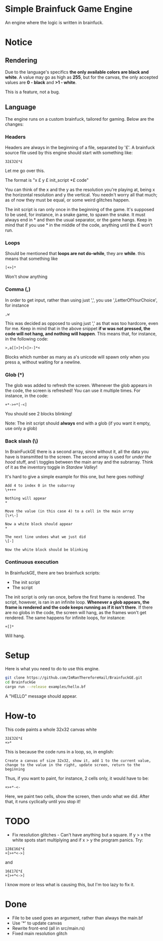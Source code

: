 # Simple Brainfuck Game Engine

An engine where the logic is written in brainfuck. 

# Notice
## Rendering
Due to the language's specifics **the only available colors are black and white**.
A value may go as high as **255**, but for the canvas, the only accepted values are **0 - black** and **>1 - white**.

This is a feature, not a bug.

## Language

The engine runs on a custom brainfuck, tailored for gaming. Below are the changes:

### Headers

Headers are always in the beginning of a file, separated by '£'. A brainfuck source file used by this engine should start with something like:

```
32£32£*£
```
Let me go over this.

The format is "x £ y £ init_script *£ code"

You can think of the x and the y as the resolution you're playing at, being x the horizontal resolution and y the vertical. You needn't worry all that much; as of now they must be equal, or some weird glitches happen.

The init script is ran only once in the beginning of the game. It's supposed to be used, for instance, in a snake game, to spawn the snake. It must always end in * and then the usual separator, or the game hangs. Keep in mind that if you use * in the middle of the code, anything until the £ won't run.

### Loops

Should be mentioned that **loops are not do-while**, they are **while**. this means that something like

```
[+>]*
```
Won't show anything

### Comma (,)

In order to get input, rather than using just ',', you use ',LetterOfYourChoice', for instance

```
,w
```
This was decided as opposed to using just ',' as that was too hardcore, even for me. Keep in mind that in the above snippet **if w was not pressed, the code will not hang, and nothing will happen**. This means that, for instance, in the following code:

```
>,a[[>]+[<]>-]*<
```
Blocks which number as many as a's unicode will spawn only when you press a, without waiting for a newline.


### Glob (*)

The glob was added to refresh the screen. Whenever the glob appears in the code, the screen is refreshed! You can use it multiple times. For instance, in the code:

```
+*->+*[-<]
```

You should see 2 blocks blinking!

Note: The init script should **always** end with a glob (if you want it empty, use only a glob)

### Back slash (\\)

In BrainFuckGE there is a second array, since without it, all the data you have is transmitted to the screen. The second array is used for *under the hood* stuff, and \\ toggles between the main array and the subrarray. Think of it as the inventory toggle in *Stardew Valley*!

It's hard to give a simple example for this one, but here goes nothing!

```
Add 4 to index 0 in the subarray
\++++ 

Nothing will appear
*

Move the value (in this case 4) to a cell in the main array
[\+\-]

Now a white block should appear
*

The next line undoes what we just did
\[-]

Now the white block should be blinking 
```

### Continuous execution

In BrainfuckGE, there are two brainfuck scripts:
- The init script
- The script

The init script is only ran once, before the first frame is rendered. The script, however, is ran in an infinite loop. **Whenever a glob appears, the frame is rendered and the code keeps running as if it isn't there**.
If there are no globs in the code, the screen will hang, as the frames won't get rendered. The same happens for infinite loops, for instance:

```
+[]*
```
Will hang.

# Setup

Here is what you need to do to use this engine.

```bash
git clone https://github.com/ImRanThereforeHail/BrainfuckGE.git
cd BrainfuckGe
cargo run --release examples/hello.bf
```
A "HELLO" message should appear. 

# How-to

This code paints a whole 32x32 canvas white
```
32£32£*£
+>*
```
This is because the code runs in a loop, so, in english:

```
Create a canvas of size 32x32, show it, add 1 to the current value, change to the value in the right, update screen, return to the beginning 
```
Thus, if you want to paint, for instance, 2 cells only, it would have to be:
```
+>+*-<-
```
Here, we paint two cells, show the screen, then undo what we did. After that, it runs cyclically until you stop it!



# TODO
- Fix resolution glitches - Can't have anything but a square. If y > x the white spots start multiplying and if x > y the program panics.  Try:

```
128£16£*£
+[>+*<->]
```
and
```
16£17£*£
+[>+*<->]
```
I know more or less what is causing this, but I'm too lazy to fix it.

# Done
- File to be used goes an argument, rather than always the main.bf
- Use '*' to update canvas
- Rewrite front-end (all in src/main.rs)
- Fixed main resolution glitch
